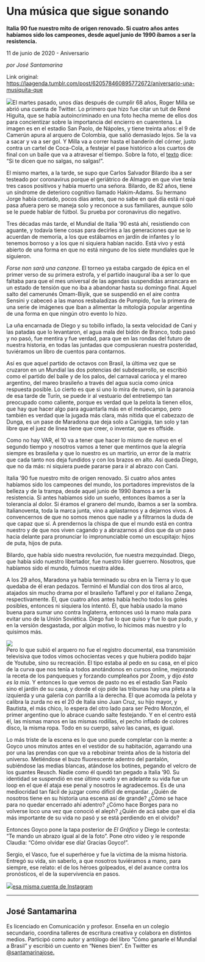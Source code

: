 # Una música que sigue sonando

**Italia 90 fue nuestro mito de origen renovado. Si cuatro años antes habíamos sido los campeones, desde aquel junio de 1990 íbamos a ser la resistencia.**

11 de junio de 2020 - Aniversario

_por José Santamarina_

Link original: https://laagenda.tumblr.com/post/620578460895772672/aniversario-una-musiquita-que

![](https://64.media.tumblr.com/0334adaa108249e0f6a48257934226d0/949c88a1684e50cb-85/s500x750/b8203da640aca31e72f6d811bf80bf70de6385c1.jpg)El martes pasado, unos días después de
cumplir 68 años, Roger Milla se abrió una cuenta de Twitter. Lo primero que
hizo fue citar un tuit de René Higuita, que se había autoincriminado en una
foto hecha meme de ellos dos para concientizar sobre la importancia del
encierro en cuarentena. La imagen es en el estadio San Paolo, de Nápoles, y
tiene treinta años: el 9 de Camerún apura al arquero de Colombia, que salió
demasiado lejos. Se la va a sacar y va a ser gol. Y Milla va a correr hasta el
banderín del córner, justo contra un cartel de Coca-Cola, a festejar el pase
histórico a los cuartos de final con un baile que va a atravesar el tiempo. Sobre
la foto, el [texto](https://twitter.com/roger_milla_9/status/1268647330133270532) dice: “Si te dicen que no salgas, no salgas!”. 

El mismo martes, a la tarde, se supo que
Carlos Salvador Bilardo iba a ser testeado por coronavirus porque el geriátrico
de Almagro en que vive tenía tres casos positivos y había muerto una señora. Bilardo,
de 82 años, tiene un síndrome de deterioro cognitivo llamado Hakim-Adams. Su
hermano Jorge había contado, pocos días antes, que no sabe en qué día está ni
qué pasa afuera pero se maneja solo y reconoce a sus familiares, aunque sólo se
le puede hablar de fútbol. Su prueba por coronavirus dio negativo. 

Tres décadas más tarde, el Mundial de
Italia ’90 está ahí, resistiendo con aguante, y todavía tiene cosas para
decirles a las generaciones que se lo acuerdan de memoria, a los que estábamos
en jardín de infantes y lo tenemos borroso y a los que ni siquiera habían
nacido. Está vivo y está abierto de una forma en que no está ninguno de los
siete mundiales que le siguieron. 

*Forse non sarà una canzone*. El torneo ya
estaba cargado de épica en el primer verso de su primera estrofa, y el partido
inaugural iba a ser lo que faltaba para que el mes universal de las agendas
suspendidas arrancara en un estado de tensión que no iba a abandonar hasta su
domingo final. Aquel salto del camerunés Omam-Biyik, que se suspendió en el
aire contra Sensini y cabeceó a las manos resbaladizas de Pumpido, fue la
primera de una serie de imágenes que iban a alimentar la mitología popular
argentina de una forma en que ningún otro evento lo hizo. 

La uña encarnada de Diego y su tobillo
inflado, la sexta velocidad de Cani y las patadas que lo levantaron, el agua
mala del bidón de Branco, todo pasó y no pasó, fue mentira y fue verdad, para
que en las rondas del futuro de nuestra historia, en todas las juntadas que
compusieran nuestra posteridad, tuviéramos un libro de cuentos para contarnos. 

Así es que aquel partido de octavos con
Brasil, la última vez que se cruzaron en un Mundial las dos potencias del
subdesarrollo, se escribió como el partido del baile y de los palos, del
carnaval carioca y el mareo argentino, del mareo brasileño a través del agua
sucia como única respuesta posible. Lo cierto es que si uno lo mira de nuevo,
sin la paranoia de esa tarde de Turín, se puede ir al vestuario del entretiempo
tan preocupado como caliente, porque es verdad que la pelota la tienen ellos,
que hay que hacer algo para aguantarla más en el mediocampo, pero también es
verdad que la jugada más clara, más nítida que el cabezazo de Dunga, es un pase
de Maradona que deja solo a Caniggia, tan solo y tan libre que el juez de línea
tiene que creer, o inventar, que es offside. 



Como no hay VAR, el 10 va a tener que
hacer lo mismo de nuevo en el segundo tiempo y nosotros vamos a tener que
mentirnos que la alegría siempre es brasileña y que lo nuestro es un martirio,
un error de la matrix que cada tanto nos deja fundidos y con los brazos en
alto. Así queda Diego, que no da más: ni siquiera puede pararse para ir al
abrazo con Cani. 

Italia ’90 fue nuestro mito de origen
renovado. Si cuatro años antes habíamos sido los campeones del mundo, los portadores
imprevistos de la belleza y de la trampa, desde aquel junio de 1990 íbamos a
ser la resistencia. Si antes habíamos sido un sueño, entonces íbamos a ser la
tolerancia al dolor. Si éramos el granero del mundo, íbamos a ser la sombra. Italianoventa,
toda la marca junta, vino a aplastarnos y a dejarnos vivos. A convencernos de
que no somos menos que nadie y a filtrarnos la duda de que capaz que sí. A prendernos
la chispa de que el mundo está en contra nuestro y de que nos viven cagando y a
abrazarnos al dios que da un paso hacia delante para pronunciar lo
impronunciable como un escupitajo: hijos de puta, hijos de puta. 

Bilardo, que había sido nuestra revolución,
fue nuestra mezquindad. Diego, que había sido nuestro libertador, fue nuestro
líder guerrero. Nosotros, que habíamos sido el mundo, fuimos nuestra aldea. 

A los 29 años, Maradona ya había terminado
su obra en la Tierra y lo que quedaba de él eran pedazos. Terminó el Mundial
con dos tiros al arco, atajados sin mucho drama por el brasileño Taffarel y por
el italiano Zenga, respectivamente. Él, que cuatro años antes había hecho todos
los goles posibles, entonces ni siquiera los intentó. Él, que había usado la
mano buena para sumar uno contra Inglaterra, entonces usó la mano mala para
evitar uno de la Unión Soviética. Diego fue lo que quiso y fue lo que pudo, y
en la versión desgastada, por algún motivo, lo hicimos más nuestro y lo
quisimos más. 

![](https://64.media.tumblr.com/a7c51be0e3a47496cd0b8342e50d1572/949c88a1684e50cb-4e/s500x750/91d8e41af89556e156516c3bbc87723b01ea1702.jpg)  
Pero lo que subió el arquero no fue el
registro documental, esa transmisión televisiva que todos vimos ochocientas
veces y que hubiera podido bajar de Youtube, sino su recreación. El tipo estaba
al pedo en su casa, en el pico de la curva que nos tenía a todos anotándonos en
cursos online, mejorando la receta de los panqueques y forzando cumpleaños por
Zoom, y dijo *ésta es la mía*. Y entonces lo que vemos de pasto no es el
estadio San Paolo sino el jardín de su casa, y donde el ojo pide las tribunas
hay una pileta a la izquierda y una galería con parrilla a la derecha. El que
acomoda la pelota y calibra la zurda no es el 20 de Italia sino Juan Cruz, su
hijo mayor, y Bautista, el más chico, lo espera del otro lado para ser Pedro
Monzón, el primer argentino que lo abrace cuando salte festejando. Y en el
centro está él, las mismas manos en las mismas rodillas, el pecho inflado de
colores disco, la misma ropa. Todo en su cuerpo, salvo las canas, es igual. 

Lo más triste de la escena es lo que uno
puede completar con la mente: a Goyco unos minutos antes en el vestidor de su habitación,
agarrando una por una las prendas con que va a rebobinar treinta años de la
historia del universo. Metiéndose el buzo fluorescente adentro del pantalón,
subiéndose las medias blancas, atándose los botines, pegando el velcro de los
guantes Reusch. Nadie como él quedó tan pegado a Italia ’90. Su identidad se
suspendió en ese último vuelo y en adelante su vida fue un loop en el que él
ataja ese penal y nosotros le agradecemos. Es de una mediocridad tan fácil de
juzgar como difícil de empardar. ¿Quién de nosotros tiene en su historia una
escena así de grande? ¿Cómo se hace para no quedar encerrado ahí adentro? ¿Cómo
hace Borges para no volverse loco una vez que conoció el aleph? ¿Quién de acá
sabe que el día más importante de su vida no pasó y se está perdiendo en el
olvido? 

Entonces Goyco pone la tapa posterior de
*El Gráfico* y Diego le contesta: “Te mando un abrazo igual al de la
foto”. Pone otro video y le responde Claudia: “Cómo olvidar ese día! Gracias
Goyco!”. 

Sergio, el Vasco, fue el superhéroe y
fue la víctima de la misma historia. Entregó su vida, sin saberlo, a que
nosotros tuviéramos a mano, para siempre, ese relato: el de los héroes
golpeados, el del avance contra los pronósticos, el de la supervivencia en
pasos. 

![](https://64.media.tumblr.com/c66e22dc2193313e6e2470920ddf7f48/949c88a1684e50cb-5f/s500x750/c1fd4c6c2e74f93ba35d164c9f8849ff03cbb829.jpg)[esa misma cuenta de
Instagram](https://www.instagram.com/okgoyco90/?hl=es-la)

---

 José Santamarina
-----------------

 Es licenciado en Comunicación y profesor. Enseña en un colegio secundario, coordina talleres de escritura creativa y colabora en distintos medios. Participó como autor y antólogo del libro “Cómo ganarle el Mundial a Brasil” y escribió un cuento en “Nenes bien”. En Twitter es [@santamarinajose.](https://twitter.com/santamarinajose)

